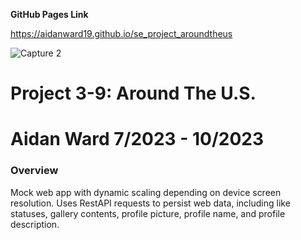 **GitHub Pages Link**

https://aidanward19.github.io/se_project_aroundtheus

![Capture 2](https://github.com/AidanWard19/se_project_aroundtheus/assets/135480405/75433662-e321-4dcc-9d86-ddd59de76dee)

# Project 3-9: Around The U.S.

# Aidan Ward 7/2023 - 10/2023

### Overview
Mock web app with dynamic scaling depending on device screen resolution. Uses RestAPI requests to persist web data, including like statuses, gallery contents, profile picture, profile name, and profile description.



